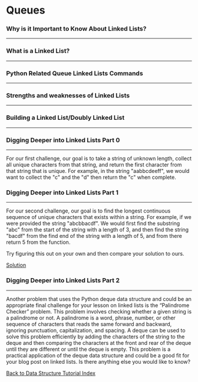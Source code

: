 # Queues

### Why is it Important to Know About Linked Lists?
---


### What is a Linked List?
---


### Python Related Queue Linked Lists Commands
---


### Strengths and weaknesses of Linked Lists
---


### Building a Linked List/Doubly Linked List 
---


### Digging Deeper into Linked Lists Part 0
---
For our first challenge, our goal is to take a string of unknown length, collect all unique characters from that string, and return the first character from that string that is unique. For example, in the string "aabbcdeeff", we would want to collect the "c" and the "d" then return the "c" when complete. 


### Digging Deeper into Linked Lists Part 1
---
For our second challenge, our goal is to find the longest continuous sequence of unique characters that exists within a string. For example, if we were provided the string "abcbbacdf". We would first find the substring "abc" from the start of the string with a length of 3, and then find the string "bacdf" from the find end of the string with a length of 5, and from there return 5 from the function.

Try figuring this out on your own and then compare your solution to ours. 

[Solution](LL-Longest_nonrepeating_substring.py)

### Digging Deeper into Linked Lists Part 2
---

Another problem that uses the Python deque data structure and could be an appropriate final challenge for your lesson on linked lists is the “Palindrome Checker” problem. This problem involves checking whether a given string is a palindrome or not. A palindrome is a word, phrase, number, or other sequence of characters that reads the same forward and backward, ignoring punctuation, capitalization, and spacing. A deque can be used to solve this problem efficiently by adding the characters of the string to the deque and then comparing the characters at the front and rear of the deque until they are different or until the deque is empty. This problem is a practical application of the deque data structure and could be a good fit for your blog post on linked lists. Is there anything else you would like to know?

[Back to Data Structure Tutorial Index](index.md)